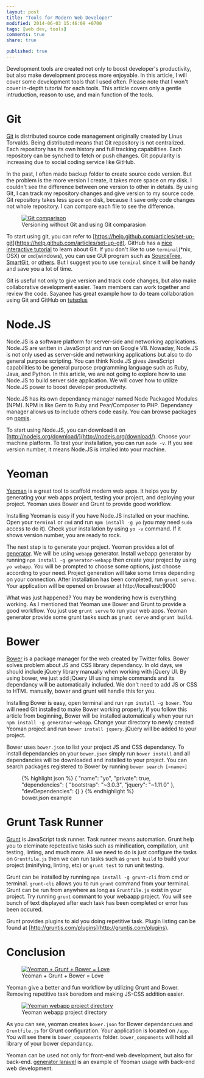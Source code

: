 ```yaml
---
layout: post
title: "Tools for Modern Web Developer"
modified: 2014-06-03 15:46:09 +0700
tags: [web dev, tools]
comments: true
share: true

published: true
---
```


Development tools are created not only to boost developer's productivity, but also make development process more enjoyable. In this article, I will cover some development tools that I used often. Please note that I won't cover in-depth tutorial for each tools. This article covers only a gentle intruduction, reason to use, and main function of the tools.

# Git
[Git](http://git-scm.com/) is distributed source code management originally created by Linus Torvalds. Being distributed means that Git repository is not centralized. Each repository has its own history and full tracking capabilities. Each repository can be synched to fetch or push changes. Git popularity is increasing due to social coding service like GitHub.

In the past, I often made backup folder to create source code version. But the problem is the more version I create, it takes more space on my disk. I couldn't see the difference between one version to other in details. By using Git, I can track my repository changes and give version to my source code. Git repository takes less space on disk, because it save only code changes not whole repository. I can compare each file to see the difference.

<figure class="center">
	<a href="{{ site.url }}/images/posts/tools-for-modern-developers/nogit-git-comparison.png"><img src="{{ site.url }}/images/posts/tools-for-modern-developers/nogit-git-comparison.png" alt="Git comparison"></a>
	<figcaption>Versioning without Git and using Git comparasion</figcaption>
</figure>

To start using git, you can refer to [https://help.github.com/articles/set-up-git](https://help.github.com/articles/set-up-git). GitHub has a [nice interactive tutorial](http://try.github.com/) to learn about Git.  If you don't like to use ```terminal```(*nix, OSX) or ```cmd```(windows), you can use GUI program such as [SourceTree](http://www.sourcetreeapp.com/), [SmartGit](http://www.syntevo.com/smartgithg/), or [others](http://git-scm.com/downloads/guis). But I suggest you to use ```terminal``` since it will be handy and save you a lot of time.

Git is useful not only to give version and track code changes, but also make collaborative development easier. Team members can work together and review the code. Sayanee has great example how to do team collaboration using Git and GitHub on [tutsplus](http://code.tutsplus.com/articles/team-collaboration-with-github--net-29876)

# Node.JS
Node.JS is a software platform for server-side and networking applications. Node.JS are written in JavaScript and run on Google V8. Nowaday, Node.JS is not only used as server-side and networking applications but also to do general purpose scripting. You can think Node.JS gives JavaScript capabilities to be general purpose programming language such as Ruby, Java, and Python. In this article, we are not going to explore how to use Node.JS to build server side application. We will cover how to utilize Node.JS power to boost developer productivity.

Node.JS has its own dependancy manager named Node Packaged Modules (NPM). NPM is like Gem to Ruby and Pear/Composer to PHP. Dependancy manager allows us to include others code easily. You can browse packages on [npmjs](https://npmjs.org/).

To start using Node.JS, you can download it on [http://nodejs.org/download/](http://nodejs.org/download/). Choose your machine platform. To test your installation, you can run ```node -v```. If you see version number, it means Node.JS is intalled into your machine.

# Yeoman
[Yeoman](http://yeoman.io/) is a great tool to scaffold modern web apps. It helps you by generating your web apps project, testing your project, and deploying your project. Yeoman uses Bower and Grunt to provide good workflow.

Installing Yeoman is easy if you have Node.JS installed on your machine. Open your ```terminal``` or ```cmd``` and run ```npm install -g yo``` (you may need ```sudo``` access to do it). Check your installation by using ```yo -v``` command. If it shows version number, you are ready to rock. 

The next step is to generate your project. Yeoman provides a lot of [generator](http://yeoman.io/community-generators.html). We will be using ```webapp``` generator. Install webapp generator by running ```npm install -g generator-webapp``` then create your project by using ```yo webapp```. You will be prompted to choose some options, just choose according to your need. Project generation will take some times depending on your connection. After  installation has been completed, run ```grunt serve```. Your application will be opened on browser at http://localhost:9000

What was just happened? You may be wondering how is everything working. As I mentioned that Yeoman use Bower and Grunt to provide a good workflow. You just use ```grunt serve``` to run your web apps. Yeoman generator provide some grunt tasks such as ```grunt serve``` and ```grunt build```. 

# Bower
[Bower](http://bower.io/) is a package manager for the web created by Twitter folks. Bower solves problem about JS and CSS library dependancy. In old days, we should include jQuery library manually when working with jQuery UI. By using bower, we just add jQuery UI using simple commands and its dependancy will be automatically included. We don't need to add JS or CSS to HTML manually, bower and grunt will handle this for you.

Installing Bower is easy, open terminal and run ```npm install -g bower```. You will need Git installed to make Bower working properly. If you follow this article from beginning, Bower will be installed automatically when your run ```npm install -g generator-webapp```. Change your directory to newly created Yeoman project and run ```bower install jquery```. jQuery will be added to your project. 

Bower uses ```bower.json``` to list your project JS and CSS dependancy. To install dependancies on your ```bower.json``` simply run ```bower install``` and all dependancies will be downloaded and installed to your project. You can search packages registered to Bower by running ```bower search [<name>]```

<figure>
{% highlight json %}
{
	"name": "yo",
	"private": true,
	"dependencies": {
		"bootstrap": "~3.0.3",
		"jquery": "~1.11.0"
  	},
  	"devDependencies": {}
}
{% endhighlight %}
	<figcaption class="center">bower.json example</figcaption>
</figure>

# Grunt Task Runner
[Grunt](http://gruntjs.com) is JavaScript task runner. Task runner means automation. Grunt help you to eleminate repeteative tasks such as minification, compilation, unit testing, linting, and much more. All we need to do is just configure the tasks on `Gruntfile.js` then we can run tasks such as `grunt build` to build your project (minifying, linting, etc) or `grunt test` to run unit testing.

Grunt can be installed by running `npm install -g grunt-cli` from cmd or terminal. `grunt-cli` allows you to run `grunt` command from your terminal. Grunt can be run from anywhere as long as `Gruntfile.js` exist in your project. Try running `grunt` commant to your webaapp project. You will see bunch of text displayed after each task has been completed or error has been occured.

Grunt provides plugins to aid you doing repetitive task. Plugin listing can be found at [http://gruntjs.com/plugins](http://gruntjs.com/plugins). 

# Conclusion

<figure class="center">
	<a href="{{ site.url }}/images/posts/tools-for-modern-developers/yeoman-grunt-bower-love.png"><img src="{{ site.url }}/images/posts/tools-for-modern-developers/yeoman-grunt-bower-love.png" alt="Yeoman + Grunt + Bower = Love"></a>
	<figcaption>Yeoman + Grunt + Bower = Love</figcaption>
</figure>

Yeoman give a better and fun workflow by utilizing Grunt and Bower. Removing repetitive task boredom and making JS-CSS addition easier. 

<figure class="center">
	<a href="{{ site.url }}/images/posts/tools-for-modern-developers/yeoman-webapp-directory.png"><img src="{{ site.url }}/images/posts/tools-for-modern-developers/yeoman-webapp-directory.png" alt="Yeoman webapp project directory"></a>
	<figcaption>Yeoman webapp project directory</figcaption>
</figure>

As you can see, yeoman creates `bower.json` for Bower dependancues and `Gruntfile.js` for Grunt configuration. Your application is located on `/app`. You will see there is `bower_components` folder. `bower_components` will hold all library of your bower depandancy.

Yeoman can be used not only for front-end web development, but also for back-end. [generator laravel](https://www.npmjs.org/package/generator-laravel) is an example of Yeoman usage with back-end web development. 